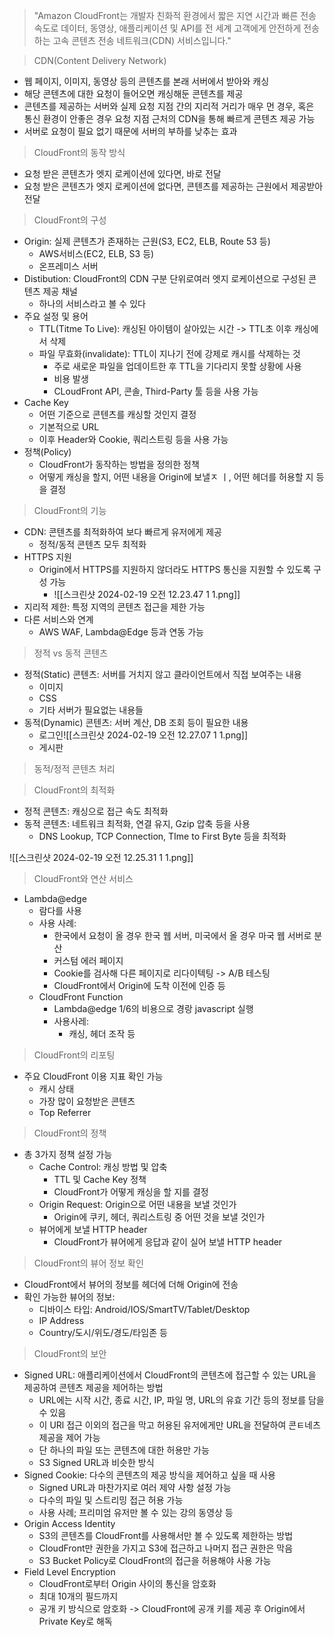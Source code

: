 > "Amazon CloudFront는 개발자 친화적 환경에서 짧은 지연 시간과 빠른 전송 속도로 데이터, 동영상, 애플리케이션 및 API를 전 세계 고객에게 안전하게 전송하는 고속 콘텐츠 전송 네트워크(CDN) 서비스입니다."

> CDN(Content Delivery Network)

- 웹 페이지, 이미지, 동영상 등의 콘텐츠를 본래 서버에서 받아와 캐싱
- 해당 콘텐츠에 대한 요청이 들어오면 캐싱해둔 콘텐츠를 제공
- 콘텐츠를 제공하는 서버와 실제 요청 지점 간의 지리적 거리가 매우 먼 경우, 혹은 통신 환경이 안좋은 경우 요청 지점 근처의 CDN을 통해 빠르게 콘텐츠 제공 가능
- 서버로 요청이 필요 없기 때문에 서버의 부하를 낮추는 효과

> CloudFront의 동작 방식

- 요청 받은 콘텐츠가 엣지 로케이션에 있다면, 바로 전달
- 요청 받은 콘텐츠가 엣지 로케이션에 없다면, 콘텐츠를 제공하는 근원에서 제공받아 전달

> CloudFront의 구성

- Origin: 실제 콘텐츠가 존재하는 근원(S3, EC2, ELB, Route 53 등)
	- AWS서비스(EC2, ELB, S3 등)
	- 온프레미스 서버
- Distibution: CloudFront의 CDN 구분 단위로여러 엣지 로케이션으로 구성된 콘텐츠 제공 채널
	- 하나의 서비스라고 볼 수 있다
- 주요 설정 및 용어
	- TTL(Titme To Live): 캐싱된 아이템이 살아있는 시간 -> TTL초 이후 캐싱에서 삭제
	- 파일 무효화(invalidate): TTL이 지나기 전에 강제로 캐시를 삭제하는 것
		- 주로 새로운 파일을 업데이트한 후 TTL을 기다리지 못할 상황에 사용
		- 비용 발생
		- CLoudFront API, 콘솔, Third-Party 툴 등을 사용 가능
- Cache Key
	- 어떤 기준으로 콘텐츠를 캐싱할 것인지 결정
	- 기본적으로 URL
	- 이후 Header와 Cookie, 쿼리스트링 등을 사용 가능
- 정책(Policy)
	- CloudFront가 동작하는 방법을 정의한 정책
	- 어떻게 캐싱을 할지, 어떤 내용을 Origin에 보낼ㅈ ㅣ, 어떤 헤더를 허용할 지 등을 결정

> CloudFront의 기능

- CDN: 콘텐츠를 최적화하여 보다 빠르게 유저에게 제공
	- 정적/동적 콘텐츠 모두 최적화
- HTTPS 지원
	- Origin에서 HTTPS를 지원하지 않더라도 HTTPS 통신을 지원할 수 있도록 구성 가능
		- ![[스크린샷 2024-02-19 오전 12.23.47 1 1.png]]
- 지리적 제한: 특정 지역의 콘텐츠 접근을 제한 가능
- 다른 서비스와 연계
	- AWS WAF, Lambda@Edge 등과 연동 가능

> 정적 vs 동적 콘텐츠

- 정적(Static) 콘텐츠: 서버를 거치지 않고 클라이언트에서 직접 보여주는 내용
	- 이미지
	- CSS
	- 기타 서버가 필요없는 내용들
- 동적(Dynamic) 콘텐츠: 서버 계산, DB 조회 등이 필요한 내용
	- 로그인![[스크린샷 2024-02-19 오전 12.27.07 1 1.png]]
	- 게시판


> 동적/정적 콘텐츠 처리



> CloudFront의 최적화

- 정적 콘텐츠: 캐싱으로 접근 속도 최적화
- 동적 콘텐츠: 네트워크 최적화, 연결 유지, Gzip 압축 등을 사용
	- DNS Lookup, TCP Connection, TIme to First Byte 등을 최적화

![[스크린샷 2024-02-19 오전 12.25.31 1 1.png]]

> CloudFront와 연산 서비스

- Lambda@edge
	- 람다를 사용
	- 사용 사례:
		- 한국에서 요청이 올 경우 한국 웹 서버, 미국에서 올 경우 마국 웹 서버로 분산
		- 커스텀 에러 페이지
		- Cookie를 검사해 다른 페이지로 리다이텍팅 -> A/B 테스팅
		- CloudFront에서 Origin에 도착 이전에 인증 등
	- CloudFront Function
		- Lambda@edge 1/6의 비용으로 경랑 javascript 실행
		- 사용사레:
			- 캐싱, 헤더 조작 등

> CloudFront의 리포팅

- 주요 CloudFront 이용 지표 확인 가능
	- 캐시 상태
	- 가장 많이 요청받은 콘텐츠
	- Top Referrer

> CloudFront의 정책

- 총 3가지 정책 설정 가능
	- Cache Control: 캐싱 방법 및 압축
		- TTL 및 Cache Key 정책
		- CloudFront가 어떻게 캐싱을 할 지를 결정
	- Origin Request: Origin으로 어떤 내용을 보낼 것인가
		- Origin에 쿠키, 헤더, 쿼리스트링 중 어떤 것을 보낼 것인가
	- 뷰어에게 보낼 HTTP header
		- CloudFront가 뷰어에게 응답과 같이 실어 보낼 HTTP header

> CloudFront의 뷰어 정보 확인

- CloudFront에서 뷰어의 정보를 헤더에 더해 Origin에 전송
- 확인 가능한 뷰어의 정보:
	- 디바이스 타입: Android/IOS/SmartTV/Tablet/Desktop
	- IP Address
	- Country/도시/위도/경도/타임존 등

> CloudFront의 보안

- Signed URL: 애플리케이션에서 CloudFront의 콘텐츠에 접근할 수 있는 URL을 제공하여 콘텐츠 제공을 제어하는 방법
	- URL에는 시작 시간, 종료 시간, IP, 파일 명, URL의 유효 기간 등의 정보를 담을 수 있음
	- 이 URl 접근 이외의 접근을 막고 허용된 유저에게만 URL을 전달하여 콘ㅌ네츠 제공을 제어 가능
	- 단 하나의 파일 또는 콘텐츠에 대한 허용만 가능
	- S3 Signed URL과 비슷한 방식
- Signed Cookie: 다수의 콘텐츠의 제공 방식을 제어하고 싶을 때 사용
	- Signed URL과 마찬가지로 여러 제약 사항 설정 가능
	- 다수의 파일 및 스트리밍 접근 허용 가능
	- 사용 사례; 프리미엄 유저만 볼 수 있는 강의 동영상 등
- Origin Access Identity
	- S3의 콘텐츠를 CloudFront를 사용해서만 볼 수 있도록 제한하는 방법
	- CloudFront만 권한을 가지고 S3에 접근하고 나머지 접근 권한은 막음
	- S3 Bucket Policy로 CloudFront의 접근을 허용해야 사용 가능
- Field Level Encryption
	- CloudFront로부터 Origin 사이의 통신을 암호화
	- 최대 10개의 필드까지
	- 공개 키 방식으로 암호화 -> CloudFront에 공개 키를 제공 후 Origin에서 Private Key로 해독